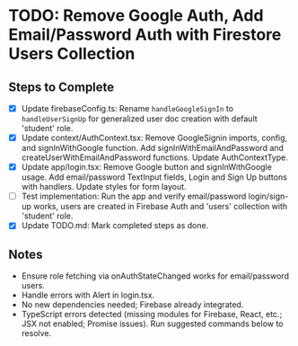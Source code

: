 # TODO: Remove Google Auth, Add Email/Password Auth with Firestore Users Collection

## Steps to Complete

- [x] Update firebaseConfig.ts: Rename `handleGoogleSignIn` to `handleUserSignUp` for generalized user doc creation with default 'student' role.
- [x] Update context/AuthContext.tsx: Remove GoogleSignin imports, config, and signInWithGoogle function. Add signInWithEmailAndPassword and createUserWithEmailAndPassword functions. Update AuthContextType.
- [x] Update app/login.tsx: Remove Google button and signInWithGoogle usage. Add email/password TextInput fields, Login and Sign Up buttons with handlers. Update styles for form layout.
- [ ] Test implementation: Run the app and verify email/password login/sign-up works, users are created in Firebase Auth and 'users' collection with 'student' role.
- [x] Update TODO.md: Mark completed steps as done.

## Notes
- Ensure role fetching via onAuthStateChanged works for email/password users.
- Handle errors with Alert in login.tsx.
- No new dependencies needed; Firebase already integrated.
- TypeScript errors detected (missing modules for Firebase, React, etc.; JSX not enabled; Promise issues). Run suggested commands below to resolve.
